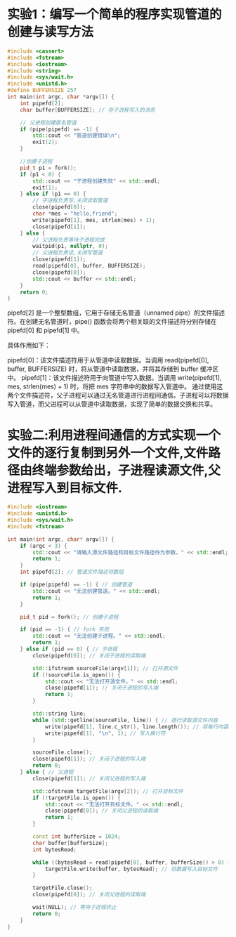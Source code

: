 # 实验1：编写一个简单的程序实现管道的创建与读写方法
```cpp
#include <cassert>
#include <fstream>
#include <iostream>
#include <string>
#include <sys/wait.h>
#include <unistd.h>
#define BUFFERSIZE 257
int main(int argc, char *argv[]) {
    int pipefd[2];
    char buffer[BUFFERSIZE]; // 存子进程写入的消息

    // 父进程创建匿名管道
    if (pipe(pipefd) == -1) {
        std::cout << "管道创建错误\n";
        exit(2);
    }

    //创建子进程
    pid_t p1 = fork();
    if (p1 < 0) {
        std::cout << "子进程创建失败" << std::endl;
        exit(1);
    } else if (p1 == 0) {
        // 子进程负责写,关闭读取管道
        close(pipefd[0]);
        char *mes = "hello,friend";
        write(pipefd[1], mes, strlen(mes) + 1);
        close(pipefd[1]);
    } else {
        // 父进程负责等待子进程完成
        waitpid(p1, nullptr, 0);
        // 父进程负责读,关闭写管道
        close(pipefd[1]);
        read(pipefd[0], buffer, BUFFERSIZE);
        close(pipefd[0]);
        std::cout << buffer << std::endl;
    }
    return 0;
}
```
pipefd[2] 是一个整型数组，它用于存储无名管道（unnamed pipe）的文件描述符。在创建无名管道时，pipe() 函数会将两个相关联的文件描述符分别存储在 pipefd[0] 和 pipefd[1] 中。

具体作用如下：

pipefd[0]：该文件描述符用于从管道中读取数据。当调用 read(pipefd[0], buffer, BUFFERSIZE) 时，将从管道中读取数据，并将其存储到 buffer 缓冲区中。
pipefd[1]：该文件描述符用于向管道中写入数据。当调用 write(pipefd[1], mes, strlen(mes) + 1) 时，将把 mes 字符串中的数据写入管道中。
通过使用这两个文件描述符，父子进程可以通过无名管道进行进程间通信。子进程可以将数据写入管道，而父进程可以从管道中读取数据，实现了简单的数据交换和共享。
# 实验二:利用进程间通信的方式实现一个文件的逐行复制到另外一个文件,文件路径由终端参数给出，子进程读源文件,父进程写入到目标文件.
```cpp
#include <iostream>
#include <unistd.h>
#include <sys/wait.h>
#include <fstream>

int main(int argc, char* argv[]) {
    if (argc < 3) {
        std::cout << "请输入源文件路径和目标文件路径作为参数。" << std::endl;
        return 1;
    }
    int pipefd[2]; // 管道文件描述符数组

    if (pipe(pipefd) == -1) { // 创建管道
        std::cout << "无法创建管道。" << std::endl;
        return 1;
    }

    pid_t pid = fork(); // 创建子进程

    if (pid == -1) { // fork 失败
        std::cout << "无法创建子进程。" << std::endl;
        return 1;
    } else if (pid == 0) { // 子进程
        close(pipefd[0]); // 关闭子进程的读取端

        std::ifstream sourceFile(argv[1]); // 打开源文件
        if (!sourceFile.is_open()) {
            std::cout << "无法打开源文件。" << std::endl;
            close(pipefd[1]); // 关闭子进程的写入端
            return 1;
        }

        std::string line;
        while (std::getline(sourceFile, line)) { // 逐行读取源文件内容
            write(pipefd[1], line.c_str(), line.length()); // 将每行内容写入管道
            write(pipefd[1], "\n", 1); // 写入换行符
        }

        sourceFile.close();
        close(pipefd[1]); // 关闭子进程的写入端
        return 0;
    } else { // 父进程
        close(pipefd[1]); // 关闭父进程的写入端

        std::ofstream targetFile(argv[2]); // 打开目标文件
        if (!targetFile.is_open()) {
            std::cout << "无法打开目标文件。" << std::endl;
            close(pipefd[0]); // 关闭父进程的读取端
            return 1;
        }

        const int bufferSize = 1024;
        char buffer[bufferSize];
        int bytesRead;

        while ((bytesRead = read(pipefd[0], buffer, bufferSize)) > 0) { // 从管道读取数据
            targetFile.write(buffer, bytesRead); // 将数据写入目标文件
        }

        targetFile.close();
        close(pipefd[0]); // 关闭父进程的读取端

        wait(NULL); // 等待子进程终止
        return 0;
    }
}
```
